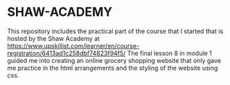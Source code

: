 # SHAW-ACADEMY

This repository includes the practical part of the course that I started that is hosted by the Shaw Academy at https://www.upskillist.com/learner/en/course-registration/6413ad1c258dbf74823f94f5/
The final lesson 8 in module 1 guided me into creating an online grocery shopping website that only gave me practice in the html arrangements and the styling of the website using css.
